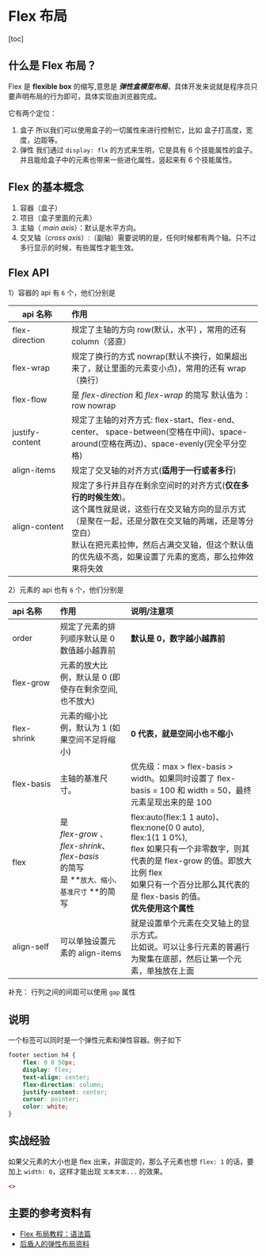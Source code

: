# Flex 布局
[toc]

## 什么是 Flex 布局？

Flex 是 **flexible box**  的缩写,意思是 ***弹性盒模型布局***，具体开发来说就是程序员只要声明布局的行为即可，具体实现由浏览器完成。

它有两个定位：

1. 盒子  所以我们可以使用盒子的一切属性来进行控制它，比如 盒子打高度，宽度，边距等。
2. 弹性  我们通过 `display: flx` 的方式来生明，它是具有 6 个技能属性的盒子。并且能给盒子中的元素也带来一些进化属性，竖起来有 6 个技能属性。



## Flex 的基本概念

1. 容器（盒子）
2. 项目（盒子里面的元素）
3. 主轴（ *main axis*）：默认是水平方向。
4. 交叉轴（*cross axis*）:（副轴）需要说明的是，任何时候都有两个轴。只不过多行显示的时候，有些属性才能生效。



## Flex API

1）容器的 api 有 `6` 个，他们分别是 

| <div style="width:100px">api 名称</div> | 作用                                                         |
| -------------------------------------- | :----------------------------------------------------------- |
| flex-direction                         | 规定了主轴的方向 row(默认，水平) ，常用的还有 column（竖直）  |
| flex-wrap                              | 规定了换行的方式  nowrap(默认不换行，如果超出来了，就让里面的元素变小点)，常用的还有 wrap（换行） |
| flex-flow                              | 是 *flex-direction* 和 *flex-wrap* 的简写 默认值为：row nowrap |
| justify-content                        | 规定了主轴的对齐方式:  flex-start、flex-end、center、 space-between(空格在中间)、space-around(空格在两边)、space-evenly(完全平分空格) |
| align-items                            | 规定了交叉轴的对齐方式(**适用于一行或者多行**)               |
| align-content                          | 规定了多行并且存在剩余空间时的对齐方式(**仅在多行的时候生效**)。<br/>这个属性就是说，这些行在交叉轴方向的显示方式（是聚在一起，还是分散在交叉轴的两端，还是等分空白）<br/> 默认在把元素拉伸，然后占满交叉轴，但这个默认值的优先级不高，如果设置了元素的宽高，那么拉伸效果将失效 |

2）元素的 api 也有 `6` 个，他们分别是

| <div style="width:80px"> api 名称</div> | 作用                                                         | 说明/注意项                                                  |
| :------------------------------------ | :----------------------------------------------------------- | :----------------------------------------------------------- |
| order                                 | 规定了元素的排列顺序默认是 0  数值越小越靠前                  | **默认是 0，数字越小越靠前**                                  |
| flex-grow                             | 元素的放大比例，默认是 0 (即使存在剩余空间,也不放大)          |                                                              |
| flex-shrink                           | 元素的缩小比例，默认为 1 (如果空间不足将缩小)                 | **0 代表，就是空间小也不缩小**                                |
| flex-basis                            | 主轴的基准尺寸。                                             | 优先级：max > flex-basis > width。如果同时设置了 flex-basis = 100 和 width = 50，最终元素呈现出来的是 100 |
| flex                                  | 是<br/>*flex-grow* 、<br/>*flex-shrink*、<br/>*flex-basis*<br/>的简写<br/>是 **`放大、缩小、基准尺寸` **的简写 | flex:auto(flex:1 1 auto)、<br/>flex:none(0 0 auto),<br/>flex:1(1 1 0%),<br/>flex 如果只有一个非零数字，则其代表的是 flex-grow 的值。即放大比例 flex <br/>如果只有一个百分比那么其代表的是 flex-basis 的值。<br>**优先使用这个属性** |
| align-self                            | 可以单独设置元素的 align-items                                | 就是设置单个元素在交叉轴上的显示方式。<br/>比如说。可以让多行元素的普遍行为聚集在底部，然后让第一个元素，单独放在上面 |

补充：
行列之间的间距可以使用 `gap` 属性


## 说明

一个标签可以同时是一个弹性元素和弹性容器。例子如下

```css
footer section h4 {
    flex: 0 0 50px;
    display: flex;
    text-align: center;
    flex-direction: column;
    justify-content: center;
    cursor: pointer;
    color: white;
}

```



## 实战经验
如果父元素的大小也是 flex 出来，非固定的，那么子元素也想 `flex: 1` 的话，要加上 `width: 0`，这样才能出现 `文本文本...` 的效果。
```html
<>

```



## 主要的参考资料有

* [Flex 布局教程：语法篇](http://www.ruanyifeng.com/blog/2015/07/flex-grammar.html)
* [后盾人的弹性布局资料](http://houdunren.gitee.io/note/css/10%20弹性布局.html#微信公众号)



